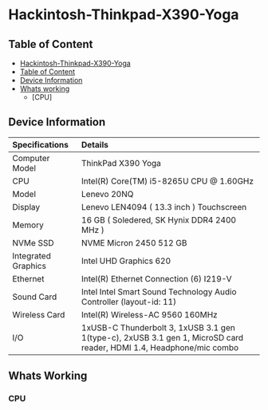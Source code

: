 # Hackintosh-Thinkpad-X390-Yoga

## Table of Content

- [Hackintosh-Thinkpad-X390-Yoga](#Hackintosh-Thinkpad-X390-Yoga)
- [Table of Content](##Table-of-Content)
- [Device Information](##Device-Information)
- [Whats working](##Whats-working)
    - [CPU] 

## Device Information
| Specifications | Details |
|:---|:---|
| Computer Model | ThinkPad X390 Yoga |
| CPU | Intel(R) Core(TM) i5-8265U CPU @ 1.60GHz |
| Model |  Lenevo 20NQ|
| Display | Lenevo LEN4094 ( 13.3 inch  ) Touchscreen |
| Memory | 16 GB ( Soledered, SK Hynix DDR4 2400 MHz ) |
| NVMe SSD | NVME Micron 2450 512  GB |
| Integrated Graphics | Intel UHD Graphics 620 |
| Ethernet |  Intel(R) Ethernet Connection (6) I219-V |
| Sound Card | Intel Intel Smart Sound Technology Audio Controller (layout-id: 11) |
| Wireless Card |  Intel(R) Wireless-AC 9560 160MHz |
| I/O |1xUSB-C Thunderbolt 3, 1xUSB 3.1 gen 1(type-c), 2xUSB 3.1 gen 1, MicroSD card reader, HDMI 1.4, Headphone/mic combo |

## Whats Working

### CPU
